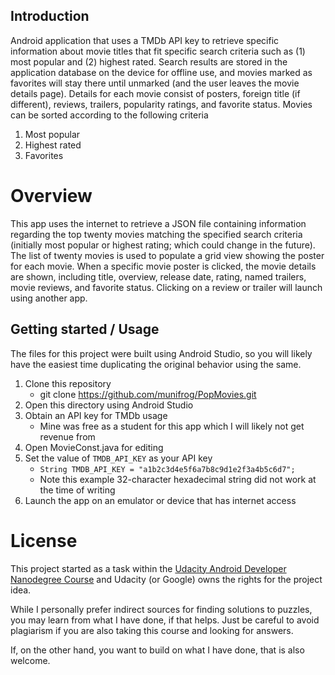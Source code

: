 ## Introduction

Android application that uses a TMDb API key to retrieve specific information about movie titles
that fit specific search criteria such as (1) most popular and (2) highest rated. Search results
are stored in the application database on the device for offline use, and movies marked as
favorites will stay there until unmarked (and the user leaves the movie details page). Details for
each movie consist of posters, foreign title (if different), reviews, trailers, popularity ratings,
and favorite status. Movies can be sorted according to the following
criteria
 1. Most popular
 1. Highest rated
 1. Favorites

# Overview

This app uses the internet to retrieve a JSON file containing information regarding the top twenty
movies matching the specified search criteria (initially most popular or highest rating; which could
change in the future). The list of twenty movies is used to populate a grid view showing the poster
for each movie. When a specific movie poster is clicked, the movie details are shown, including
title, overview, release date, rating, named trailers, movie reviews, and favorite status. Clicking
on a review or trailer will launch using another app.

## Getting started / Usage

The files for this project were built using Android Studio, so you will likely have the easiest
time duplicating the original behavior using the same.

 1. Clone this repository
    * git clone https://github.com/munifrog/PopMovies.git
 1. Open this directory using Android Studio
 1. Obtain an API key for TMDb usage
    * Mine was free as a student for this app which I will likely not get revenue from
 1. Open MovieConst.java for editing
 1. Set the value of `TMDB_API_KEY` as your API key
    * `String TMDB_API_KEY = "a1b2c3d4e5f6a7b8c9d1e2f3a4b5c6d7";`
    * Note this example 32-character hexadecimal string did not work at the time of writing
 1. Launch the app on an emulator or device that has internet access

# License
This project started as a task within the [Udacity Android Developer Nanodegree Course](https://www.udacity.com/course/android-developer-nanodegree-by-google--nd801)
and Udacity (or Google) owns the rights for the project idea.

While I personally prefer indirect sources for finding solutions to puzzles, you may learn from
what I have done, if that helps. Just be careful to avoid plagiarism if you are also taking this
course and looking for answers.

If, on the other hand, you want to build on what I have done, that is also welcome.
